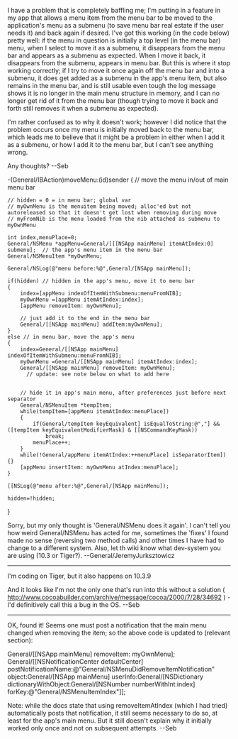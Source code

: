 

I have a problem that is completely baffling me; I'm putting in a feature in my app that allows a menu item from the menu bar to be moved to the application's menu as a submenu (to save menu bar real estate if the user needs it) and back again if desired. I've got this working (in the code below) pretty well: if the menu in question is initially a top level (in the menu bar) menu, when I select to move it as a submenu, it disappears from the menu bar and appears as a submenu as expected. When I move it back, it disappears from the submenu, appears in menu bar. But this is where it stop working correctly; if I try to move it once again off the menu bar and into a submenu, it does get added as a submenu in the app's menu item, but also remains in the menu bar, and is still usable even tough the log message shows it is no longer in the main menu structure in memory, and I can no longer get rid of it from the menu bar (though trying to move it back and forth still removes it when a submenu as expected).

I'm rather confused as to why it doesn't work; however I did notice that the problem occurs once my menu is initially moved back to the menu bar, which leads me to believe that it might be a problem in either when I add it as a submenu, or how I add it to the menu bar, but I can't see anything wrong.

Any thoughts?  --Seb

    

-(General/IBAction)moveMenu:(id)sender
{
	// move the menu in/out of main menu bar

	// hidden = 0 = in menu bar; global var
	// myOwnMenu is the menuitem being moved; alloc'ed but not autoreleased so that it doesn't get lost when removing during move
	// myFromNib is the menu loaded from the nib attached as submenu to myOwnMenu
	
	int index,menuPlace=0;
	General/NSMenu *appMenu=General/[[[NSApp mainMenu] itemAtIndex:0] submenu];  // the app's menu item in the menu bar
	General/NSMenuItem *myOwnMenu;

	General/NSLog(@"menu before:%@",General/[NSApp mainMenu]);

	if(hidden) // hidden in the app's menu, move it to menu bar
	{
		index=[appMenu indexOfItemWithSubmenu:menuFromNIB];
		myOwnMenu =[appMenu itemAtIndex:index];
		[appMenu removeItem: myOwnMenu];
		
		// just add it to the end in the menu bar
		General/[[NSApp mainMenu] addItem:myOwnMenu];
	}
	else // in menu bar, move the app's menu
	{
		index=General/[[NSApp mainMenu] indexOfItemWithSubmenu:menuFromNIB];
		myOwnMenu =General/[[NSApp mainMenu] itemAtIndex:index];
		General/[[NSApp mainMenu] removeItem: myOwnMenu];
		  // update: see note below on what to add here


		// hide it in app's main menu, after preferences just before next separator
		General/NSMenuItem *tempItem;
		while(tempItem=[appMenu itemAtIndex:menuPlace])
		{
			if(General/tempItem keyEquivalent] isEqualToString:@","] && ([tempItem keyEquivalentModifierMask] & [[NSCommandKeyMask))
				break;
			menuPlace++;
		}
		while(!General/appMenu itemAtIndex:++menuPlace] isSeparatorItem]){}
		[appMenu insertItem: myOwnMenu atIndex:menuPlace];
	}

	[[NSLog(@"menu after:%@",General/[NSApp mainMenu]);

	hidden=!hidden;
}


Sorry, but my only thought is 'General/NSMenu does it again'. I can't tell you how weird General/NSMenu has acted for me, sometimes the 'fixes' I found made no sense (reversing two method calls) and other times I have had to change to a different system. Also, let th wiki know what dev-system you are using (10.3 or Tiger?). --General/JeremyJurksztowicz

----
I'm coding on Tiger, but it also happens on 10.3.9

And it looks like I'm not the only one that's run into this without a solution ( http://www.cocoabuilder.com/archive/message/cocoa/2000/7/28/34692 ) - I'd definitively call this a bug in the OS.  --Seb

----

OK, found it! Seems one must post a notification that the main menu changed when removing the item; so the above code is updated to (relevant section):
    
General/[[NSApp mainMenu] removeItem: myOwnMenu];
General/[[NSNotificationCenter defaultCenter] postNotificationName:@"General/NSMenuDidRemoveItemNotification" object:General/[NSApp mainMenu] userInfo:General/[NSDictionary dictionaryWithObject:General/[NSNumber numberWithInt:index] forKey:@"General/NSMenuItemIndex"]];


Note: while the docs state that using     removeItemAtIndex (which I had tried) automatically posts that notification, it still seems necessary to do so, at least for the app's main menu. But it still doesn't explain why it initially worked only once and not on subsequent attempts.  --Seb